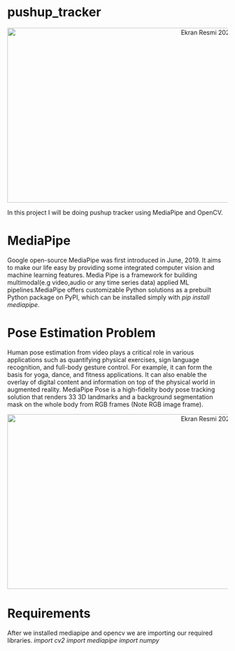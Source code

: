 # pushup_tracker

<p align="center"> 
   <img width="1000" height="400" alt="Ekran Resmi 2021-06-28 01 15 28" src="https://user-images.githubusercontent.com/87663976/161401522-9abfc07f-27d0-4755-ab44-eccce86465af.png">
</p>
In this project I will be doing pushup tracker using MediaPipe and OpenCV. 

# MediaPipe
Google open-source MediaPipe was first introduced in June, 2019. It aims to make our life easy by providing some integrated computer vision and machine learning features. Media Pipe is a framework for building multimodal(e.g video,audio or any time series data) applied ML pipelines.MediaPipe offers customizable Python solutions as a prebuilt Python package on PyPI, which can be installed simply with *pip install mediapipe*.  

# Pose Estimation Problem
Human pose estimation from video plays a critical role in various applications such as quantifying physical exercises, sign language recognition, and full-body gesture control. For example, it can form the basis for yoga, dance, and fitness applications. It can also enable the overlay of digital content and information on top of the physical world in augmented reality. 
MediaPipe Pose is a high-fidelity body pose tracking solution that renders 33 3D landmarks and a background segmentation mask on the whole body from RGB frames (Note RGB image frame).

<p align="center"> 
   <img width="1000" height="400" alt="Ekran Resmi 2021-06-28 01 15 28" src="https://user-images.githubusercontent.com/87663976/161401605-47774d04-4050-49c1-b6ff-cca552651950.png">
</p>

# Requirements
After we installed mediapipe and opencv we are importing our required libraries.
*import cv2*
*import mediapipe*
*import numpy*

